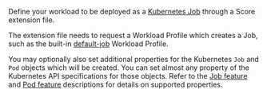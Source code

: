 Define your workload to be deployed as a [Kubernetes Job](https://kubernetes.io/docs/concepts/Workloads/controllers/job/) through a Score extension file.

The extension file needs to request a Workload Profile which creates a Job, such as the built-in [default-job](https://developer.humanitec.com/integration-and-extensions/workload-profiles/built-in-workload-profiles/#default-job) Workload Profile.

You may optionally also set additional properties for the Kubernetes `Job` and `Pod` objects which will be created. You can set almost any property of the Kubernetes API specifications for those objects. Refer to the [Job feature](https://developer.humanitec.com/integration-and-extensions/workload-profiles/features/#humanitecjob) and [Pod feature](https://developer.humanitec.com/integration-and-extensions/workload-profiles/features/#humanitecpod) descriptions for details on supported properties.